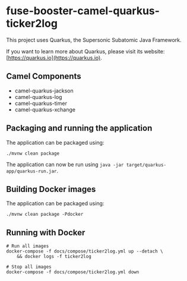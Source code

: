 # fuse-booster-camel-quarkus-ticker2log

This project uses Quarkus, the Supersonic Subatomic Java Framework.

If you want to learn more about Quarkus, please visit its website: [https://quarkus.io](https://quarkus.io).

## Camel Components 

* camel-quarkus-jackson
* camel-quarkus-log
* camel-quarkus-timer
* camel-quarkus-xchange

## Packaging and running the application

The application can be packaged using:

```shell script
./mvnw clean package
```

The application can now be run using `java -jar target/quarkus-app/quarkus-run.jar`.

## Building Docker images

The application can be packaged using:

```shell script
./mvnw clean package -Pdocker
```

## Running with Docker

```shell script
# Run all images
docker-compose -f docs/compose/ticker2log.yml up --detach \
	&& docker logs -f ticker2log

# Stop all images
docker-compose -f docs/compose/ticker2log.yml down
```

